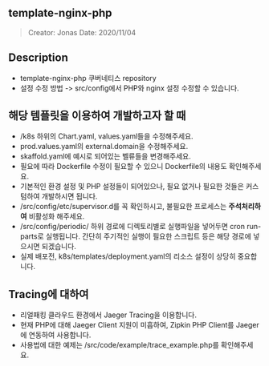 ## template-nginx-php
> Creator: Jonas
> Date: 2020/11/04

## Description
* template-nginx-php 쿠버네티스 repository
* 설정 수정 방법 -> src/config에서 PHP와 nginx 설정 수정할 수 있습니다.

## 해당 템플릿을 이용하여 개발하고자 할 때
* /k8s 하위의 Chart.yaml, values.yaml들을 수정해주세요.
* prod.values.yaml의 external.domain을 수정해주세요.
* skaffold.yaml에 예시로 되어있는 벨류들을 변경해주세요.
* 필요에 따라 Dockerfile 수정이 필요할 수 있으니 Dockerfile의 내용도 확인해주세요.
* 기본적인 환경 설정 및 PHP 설정들이 되어있으나, 필요 없거나 필요한 것들은 커스텀하여 개발하시면 됩니다.
* /src/config/etc/supervisor.d를 꼭 확인하시고, 불필요한 프로세스는 **주석처리하여** 비활성화 해주세요.
* /src/config/periodic/ 하위 경로에 디렉토리별로 실행파일을 넣어두면 cron run-parts로 실행됩니다. 간단히 주기적인 실행이 필요한 스크립트 등은 해당 경로에 넣으시면 되겠습니다.
* 실제 배포전, k8s/templates/deployment.yaml의 리소스 설정이 상당히 중요합니다. 

## Tracing에 대하여
* 리얼패킹 클라우드 환경에서 Jaeger Tracing을 이용합니다.
* 현재 PHP에 대해 Jaeger Client 지원이 미흡하여, Zipkin PHP Client를 Jaeger에 연동하여 사용합니다.
* 사용법에 대한 예제는 /src/code/example/trace_example.php를 확인해주세요.